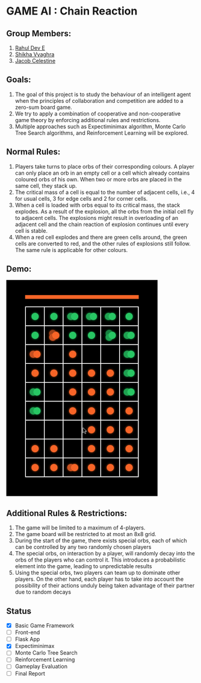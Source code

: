 # GAME AI : Chain Reaction

## Group Members:
  1. [Rahul Dev E](https://github.com/rahuldeve)<br>
  2. [Shikha Vyaghra](https://github.com/shikhavyaghra1989)<br>
  3. [Jacob Celestine](https://github.com/jacobceles)<br>

## Goals:
<ol>
  <li>The goal of this project is to study the behaviour of an intelligent agent when the principles of collaboration and competition are added to a zero-sum board game.</li>
  <li>We try to apply a combination of cooperative and non-cooperative game theory by enforcing additional rules and restrictions.</li>
  <li>Multiple approaches such as Expectiminimax algorithm, Monte Carlo Tree Search algorithms, and Reinforcement Learning will be explored.</li>
</ol>

## Normal Rules:
<ol>
  <li>Players take turns to place orbs of their corresponding colours. A player can only place an orb in an empty cell or a cell which already contains coloured orbs of his own. When two or more orbs are placed in the same cell, they stack up.</li>
  <li>The critical mass of a cell is equal to the number of adjacent cells, i.e., 4 for usual cells, 3 for edge cells and 2 for corner cells.</li>
  <li>When a cell is loaded with orbs equal to its critical mass, the stack explodes. As a result of the explosion, all the orbs from the initial cell fly to adjacent cells. The explosions might result in overloading of an adjacent cell and the chain reaction of explosion continues until every cell is stable.</li>
  <li>When a red cell explodes and there are green cells around, the green cells are converted to red, and the other rules of explosions still follow. The same rule is applicable for other colours.</li>
</ol>

## Demo:
![Gameplay With Only Normal Rules](documents/demo_with_only_normal_rules.gif)

## Additional Rules & Restrictions:
<ol>
  <li>The game will be limited to a maximum of 4-players.</li>
  <li>The game board will be restricted to at most an 8x8 grid.</li>
  <li>During the start of the game, there exists special orbs, each of which can be controlled by any two randomly chosen players</li>
  <li>The special orbs, on interaction by a player, will randomly decay into the orbs of the players who can control it. This introduces a probabilistic element into the game, leading to unpredictable results</li>
  <li>Using the special orbs, two players can team up to dominate other players. On the other hand, each player has to take into account the possibility of their actions unduly being taken advantage of their partner due to random decays</li>
</ol>

## Status
- [x] Basic Game Framework
- [ ] Front-end
- [ ] Flask App
- [x] Expectiminimax
- [ ] Monte Carlo Tree Search
- [ ] Reinforcement Learning
- [ ] Gameplay Evaluation
- [ ] Final Report
